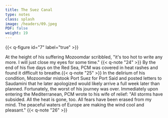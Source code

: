 ```yaml
---
title: The Suez Canal
type: notes
class: splash
image: /headers/09.jpeg
PDF: false
weight: 19
---
```


{{< q-figure id="7" label="true" >}}

At the height of his suffering Mozoomdar scribbled, "it's too hot to
write any more. I will just close my eyes for some time." {{< q-note "24" >}} By the
end of his five days on the Red Sea, PCM was covered in heat rashes and
found it difficult to breathe.{{< q-note "25" >}} In the delirium of his condition,
Mozoomdar mistook Port Suez for Port Said and posted letters to
Saudamini that he later apologized would likely arrive a full week later
than planned. Fortunately, the worst of his journey was over.
Immediately upon entering the Mediterranean, PCM wrote to his wife of
relief: "All storms have subsided. All the heat is gone, too. All fears
have been erased from my mind. The peaceful waters of Europe are making
the wind cool and pleasant." {{< q-note "26" >}}
